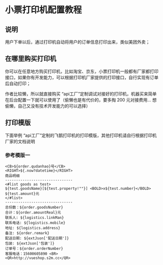 # 小票打印机配置教程

## 说明

用户下单以后，通过打印机自动将用户的订单信息打印出来，类似美团外卖；

## 在哪里购买打印机

你可以在任意地方购买打印机，比如淘宝、京东，小票打印机一般都有厂家都打印接口，如果你有开发能力，可以根据打印机厂家提供的打印接口，自行实现有订单后自动打印；

作者比较懒，所以就直接购买 “api工厂”定制调试对接好的打印机，机器买来简单在后台配置一下就可以使用了（偷懒也是有代价的，要多掏 200 元对接费用... 想偷懒，自己又没有技术开发能力的可以选择）

## 打印模版

下面举例 “api工厂”定制的飞鹅打印机的打印模版，其他打印机请自行根据打印机厂家的文档说明

### 参考模版一

```
<CB>${order.qudanhao}号</CB>
<RIGHT>${.now?datetime}</RIGHT>
商品明细
-------------------------------
<#list goods as test>
${test.goodsName}[${test.property!""}] <BOLD>x${test.number}</BOLD> ${test.amount}元
</#list>
-------------------------------
总份数：${order.goodsNumber} 
合计：${order.amountReal}元 
联系人: ${logistics.linkMan} 
联系电话: ${logistics.mobile} 
地址: ${logistics.address} 
备注: ${order.remark} 
配送日期: ${extJson['配送日期']} 
包装: ${extJson['包装']} 
订单号：${order.orderNumber} 
客服电话：15600605890 <BR> 
<QR>http://vueshop.s2m.cc</QR>
```